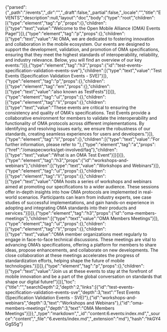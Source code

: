 {"parsed":{"_path":"/events","_dir":"","_draft":false,"_partial":false,"_locale":"","title":"EVENTS","description":null,"layout":"doc","body":{"type":"root","children":[{"type":"element","tag":"p","props":{},"children":[{"type":"text","value":"Welcome to the Open Mobile Alliance (OMA) Events Page!"}]},{"type":"element","tag":"p","props":{},"children":[{"type":"text","value":"At OMA, we are dedicated to fostering innovation and collaboration in the mobile ecosystem. Our events are designed to support the development, validation, and promotion of OMA specifications, ensuring that they meet the highest standards of interoperability, reliability, and industry relevance. Below, you will find an overview of our key events:"}]},{"type":"element","tag":"h3","props":{"id":"test-events-specification-validation-events-sve"},"children":[{"type":"text","value":"Test Events (Specification Validation Events - SVE)"}]},{"type":"element","tag":"p","props":{},"children":[{"type":"element","tag":"em","props":{},"children":[{"type":"text","value":"also known as TestFests"}]}]},{"type":"element","tag":"ul","props":{},"children":[{"type":"element","tag":"li","props":{},"children":[{"type":"text","value":"These events are critical to ensuring the consistency and quality of OMA's specifications. Test Events provide a collaborative environment for members to validate the interoperability and functionality of OMA protocols across different implementations. By identifying and resolving issues early, we ensure the robustness of our standards, creating seamless experiences for users and developers."}]},{"type":"element","tag":"li","props":{},"children":[{"type":"text","value":"For further information, please refer to "},{"type":"element","tag":"a","props":{"href":"/omaspecworks/get-involved/faq"},"children":[{"type":"text","value":"What is an OMA Test Event"}]}]}]},{"type":"element","tag":"h3","props":{"id":"workshops-and-webinars"},"children":[{"type":"text","value":"Workshops and Webinars"}]},{"type":"element","tag":"ul","props":{},"children":[{"type":"element","tag":"li","props":{},"children":[{"type":"text","value":"OMA hosts a series of workshops and webinars aimed at promoting our specifications to a wider audience. These sessions offer in-depth insights into how OMA protocols are implemented in real-world scenarios. Participants can learn from industry experts, see case studies of successful implementations, and gain hands-on experience in adopting and integrating OMA standards into their products and services."}]}]},{"type":"element","tag":"h3","props":{"id":"oma-members-meetings"},"children":[{"type":"text","value":"OMA Members Meetings"}]},{"type":"element","tag":"ul","props":{},"children":[{"type":"element","tag":"li","props":{},"children":[{"type":"text","value":"OMA member organizations meet regularly to engage in face-to-face technical discussions. These meetings are vital to advancing OMA’s specifications, offering a platform for members to share ideas, propose enhancements, and collaborate on new developments. The close collaboration at these meetings accelerates the progress of standardization efforts, helping shape the future of mobile technologies."}]}]},{"type":"element","tag":"p","props":{},"children":[{"type":"text","value":"Join us at these events to stay at the forefront of mobile innovation and be a part of the global conversation on standards that shape our digital future!"}]}],"toc":{"title":"","searchDepth":2,"depth":2,"links":[{"id":"test-events-specification-validation-events-sve","depth":3,"text":"Test Events (Specification Validation Events - SVE)"},{"id":"workshops-and-webinars","depth":3,"text":"Workshops and Webinars"},{"id":"oma-members-meetings","depth":3,"text":"OMA Members Meetings"}]}},"_type":"markdown","_id":"content:6.events:index.md","_source":"content","_file":"6.events/index.md","_extension":"md"},"hash":"hkGY4GgS5g"}